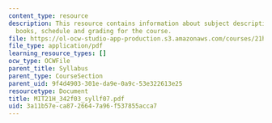 ```yaml
---
content_type: resource
description: This resource contains information about subject description, assignments,
  books, schedule and grading for the course.
file: https://ol-ocw-studio-app-production.s3.amazonaws.com/courses/21h-342-the-royal-family-fall-2003/3a11b57eca8726647a96f537855acca7_MIT21H_342f03_syllf07.pdf
file_type: application/pdf
learning_resource_types: []
ocw_type: OCWFile
parent_title: Syllabus
parent_type: CourseSection
parent_uid: 9f4d4903-301e-da9e-0a9c-53e322613e25
resourcetype: Document
title: MIT21H_342f03_syllf07.pdf
uid: 3a11b57e-ca87-2664-7a96-f537855acca7
---
```

